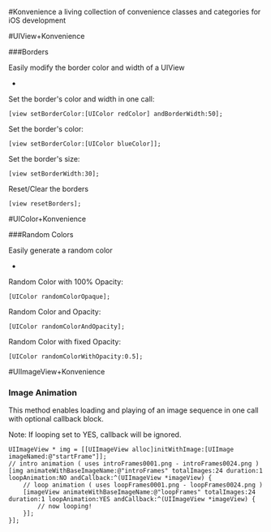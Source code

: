 #Konvenience
a living collection of convenience classes and categories for iOS development

#UIView+Konvenience

###Borders

Easily modify the border color and width of a UIView

-

Set the border's color and width in one call:

```[view setBorderColor:[UIColor redColor] andBorderWidth:50];```

Set the border's color:

```[view setBorderColor:[UIColor blueColor]];```

Set the border's size:

```[view setBorderWidth:30];```

Reset/Clear the borders

```[view resetBorders];```


#UIColor+Konvenience

###Random Colors

Easily generate a random color

-

Random Color with 100% Opacity:

```[UIColor randomColorOpaque];```

Random Color and Opacity:

```[UIColor randomColorAndOpacity];```

Random Color with fixed Opacity:

```[UIColor randomColorWithOpacity:0.5];```


#UIImageView+Konvenience

### Image Animation

This method enables loading and playing of an image sequence in one call with optional callback block.

Note: If looping set to YES, callback will be ignored.

```
UIImageView * img = [[UIImageView alloc]initWithImage:[UIImage imageNamed:@"startFrame"]];
// intro animation ( uses introFrames0001.png - introFrames0024.png )
[img animateWithBaseImageName:@"introFrames" totalImages:24 duration:1 loopAnimation:NO andCallback:^(UIImageView *imageView) {
    // loop animation ( uses loopFrames0001.png - loopFrames0024.png )
    [imageView animateWithBaseImageName:@"loopFrames" totalImages:24 duration:1 loopAnimation:YES andCallback:^(UIImageView *imageView) {
        // now looping!
    }];
}];
```
